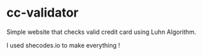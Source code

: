 # cc-validator

Simple website that checks valid credit card using Luhn Algorithm.

I used shecodes.io to make everything !
